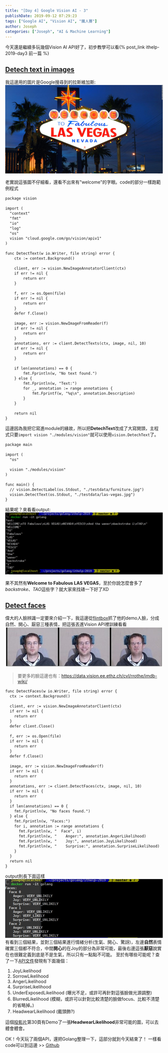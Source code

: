 ```yaml
---
title: "[Day 4] Google Vision AI - 3"
publishDate: 2019-09-12 07:29:23
tags: ["Google AI", "Vision AI", "鐵人賽"]
author: Joseph
categories: ["Joseph", "AI & Machine Learning"]
---
```

今天還是繼續多玩幾個Vision AI API好了，初步教學可以看{% post_link ithelp-2019-day3 前一篇 %}

## [Detech text in images](https://cloud.google.com/vision/docs/ocr?authuser=1#vision_text_detection_gcs-go)
我這邊用的圖片是Google搜尋到的拉斯維加斯:
![las-vegas.jpg](las-vegas.jpg)
<!-- more -->

老實說這張圖不仔細看，還看不出來有"welcome"的字眼。code的部分一樣跑範例程式
```golang
package vision

import (
  "context"
  "fmt"
  "io"
  "log"
  "os"
  vision "cloud.google.com/go/vision/apiv1"
)

func DetectText(w io.Writer, file string) error {
	ctx := context.Background()

	client, err := vision.NewImageAnnotatorClient(ctx)
	if err != nil {
		return err
	}

	f, err := os.Open(file)
	if err != nil {
		return err
	}
	defer f.Close()

	image, err := vision.NewImageFromReader(f)
	if err != nil {
		return err
	}
	annotations, err := client.DetectTexts(ctx, image, nil, 10)
	if err != nil {
		return err
	}

	if len(annotations) == 0 {
		fmt.Fprintln(w, "No text found.")
	} else {
		fmt.Fprintln(w, "Text:")
		for _, annotation := range annotations {
			fmt.Fprintf(w, "%q\n", annotation.Description)
		}
	}

	return nil
}
```

這邊因為我把它寫進module的緣故，所以把**DetechText**改成了大寫開頭，主程式只要`import vision "./modules/vision"`就可以使用`vision.DetechText`了。

```golang
package main

import (
  "os"

  vision "./modules/vision"
)

func main() {
  // vision.DetectLabel(os.Stdout, "./testdata/furniture.jpg")
  vision.DetectText(os.Stdout, "./testdata/las-vegas.jpg")
}
```

結果呢？來看看output:
![detech-text-output.jpg](detech-text-output.jpg)

果不其然有**Welcome to Fabulous LAS VEGAS**，至於你說怎麼會多了*backstroke*、*TAO*這些字？就大家來找碴一下好了XD


## [Detect faces](https://cloud.google.com/vision/docs/detecting-faces)
偉大的人臉辨識一定要來介紹一下，我這邊從[flintbox](http://www.flintbox.com/public/project/4742/)抓了他的demo人臉，分成自然、開心、厭惡三種表情，把這張丟進Vision API裡訓練看看
![face.jpg](face.jpg)

> 要更多的臉這邊也有：https://data.vision.ee.ethz.ch/cvl/rrothe/imdb-wiki/

```golang
func DetectFaces(w io.Writer, file string) error {
  ctx := context.Background()

  client, err := vision.NewImageAnnotatorClient(ctx)
  if err != nil {
    return err
  }
  defer client.Close()

  f, err := os.Open(file)
  if err != nil {
    return err
  }
  defer f.Close()

  image, err := vision.NewImageFromReader(f)
  if err != nil {
    return err
  }
  annotations, err := client.DetectFaces(ctx, image, nil, 10)
  if err != nil {
    return err
  }
  if len(annotations) == 0 {
    fmt.Fprintln(w, "No faces found.")
  } else {
    fmt.Fprintln(w, "Faces:")
    for i, annotation := range annotations {
      fmt.Fprintln(w, "  Face", i)
      fmt.Fprintln(w, "    Anger:", annotation.AngerLikelihood)
      fmt.Fprintln(w, "    Joy:", annotation.JoyLikelihood)
      fmt.Fprintln(w, "    Surprise:", annotation.SurpriseLikelihood)
    }
  }
  return nil
}
```

output則長下面這樣
![detech-face-output.jpg](detech-face-output.jpg)
有看到三個結果，並對三個結果進行情緒分析(生氣、開心、驚訝)，左邊**自然**表情確實三個都不符合，中間**開心**的在Joy的部分為非常可能，最後右邊這張**厭惡**說實在也很難定義到底是不是生氣，所以只有一點點不可能。
至於有哪些可能呢？查了一下[API文件](https://godoc.org/google.golang.org/genproto/googleapis/cloud/vision/v1#FaceAnnotation)發現有下面幾個：
1. JoyLikelihood 
2. SorrowLikelihood 
3. AngerLikelihood 
4. SurpriseLikelihood 
5. UnderExposedLikelihood (曝光不足，或許可再針對這張臉做光源調整)
6. BlurredLikelihood (模糊，或許可以針對比較清楚的臉做focus、比較不清楚的省略掉。)
7. HeadwearLikelihood (戴頭飾?)

這個[投影片](https://www.slideshare.net/bretmc/google-machine-learning-apis-puppies-or-muffins)第30頁有Demo了一張**HeadwearLikelihood**非常可能的圖，可以去體會體會。

OK！今天玩了兩個API，還把Golang整理一下，這部分就到今天結束了！
一樣看code可以到這邊 >> [Github](https://github.com/josephMG/ithelp-2019/tree/19293eaaa51d238a39b16de9d1ddce77ebf97569)
